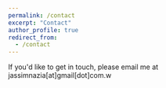 ```yaml
---
permalink: /contact
excerpt: "Contact"
author_profile: true
redirect_from: 
  - /contact
---
```


If you'd like to get in touch, please email me at jassimnazia[at]gmail[dot]com.w
